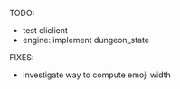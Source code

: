 TODO:
- test cliclient
- engine: implement dungeon_state

FIXES:
- investigate way to compute emoji width
